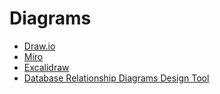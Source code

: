 # Diagrams

- [Draw.io](https://app.diagrams.net)
- [Miro](https://miro.com)
- [Excalidraw](https://excalidraw.com)
- [Database Relationship Diagrams Design Tool](https://dbdiagram.io/home)
